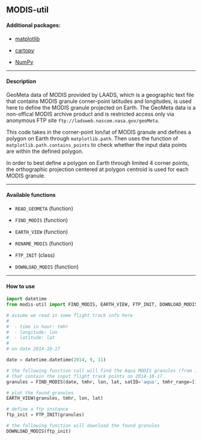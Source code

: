 ## MODIS-util

#### Additional packages:

- [matplotlib](https://matplotlib.org/)

- [cartopy](http://scitools.org.uk/cartopy/docs/v0.14/index.html)

- [NumPy](http://www.numpy.org/)

---

#### Description

GeoMeta data of MODIS provided by LAADS, which is a geographic text
file that contains MODIS granule corner-point latitudes and longitudes,
is used here to define the MODIS granule projected on Earth. The GeoMeta data
is a non-offical MODIS archive product and is restricted access only via
anonymous FTP site `ftp://ladsweb.nascom.nasa.gov/geoMeta`.

This code takes in the corner-point lon/lat of MODIS granule and defines a polygon
on Earth through `matplotlib.path`. Then uses the function of `matplotlib.path.contains_points`
to check whether the input data points are within the defined polygon.

In order to best define a polygon on Earth through limited 4 corner points, the orthographic
projection centered at polygon centroid is used for each MODIS granule.

---

#### Available functions

- `READ_GEOMETA` (function)

- `FIND_MODIS` (function)

- `EARTH_VIEW` (function)

- `RENAME_MODIS` (function)

- `FTP_INIT` (class)

- `DOWNLOAD_MODIS` (function)

---

#### How to use

```python
import datetime
from modis-util import FIND_MODIS, EARTH_VIEW, FTP_INIT, DOWNLOAD_MODIS

# assume we read in some flight track info here
#
#  - time in hour: tmhr
#  - longitude: lon
#  - latitude: lat
#
# on date 2014-10-17

date = datetime.datetime(2014, 9, 11)

# the following function call will find the Aqua MODIS granules (from 10:00AM to 12:00AM)
# that contain the input flight track points on 2014-10-17
granules = FIND_MODIS(date, tmhr, lon, lat, satID='aqua', tmhr_range=[10.0, 12.0])

# plot the found granules
EARTH_VIEW(granules, tmhr, lon, lat)

# define a ftp instance
ftp_init = FTP_INIT(granules)

# the following function will download the found granules
DOWNLOAD_MODIS(ftp_init)
```
